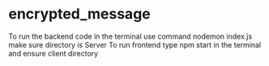 # encrypted_message
To run the backend code in the terminal use  command nodemon index.js make sure directory is Server
To run frontend type npm start in the terminal and ensure client directory
